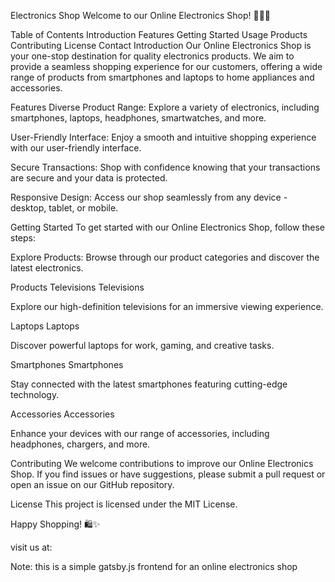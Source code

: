 Electronics Shop Welcome to our Online Electronics Shop! 🛒🔌📱

Table of Contents Introduction Features Getting Started Usage Products Contributing License Contact Introduction Our Online Electronics Shop is your one-stop destination for quality electronics products. We aim to provide a seamless shopping experience for our customers, offering a wide range of products from smartphones and laptops to home appliances and accessories.

Features Diverse Product Range: Explore a variety of electronics, including smartphones, laptops, headphones, smartwatches, and more.

User-Friendly Interface: Enjoy a smooth and intuitive shopping experience with our user-friendly interface.

Secure Transactions: Shop with confidence knowing that your transactions are secure and your data is protected.

Responsive Design: Access our shop seamlessly from any device - desktop, tablet, or mobile.

Getting Started To get started with our Online Electronics Shop, follow these steps:

Explore Products: Browse through our product categories and discover the latest electronics.

Products Televisions Televisions

Explore our high-definition televisions for an immersive viewing experience.

Laptops Laptops

Discover powerful laptops for work, gaming, and creative tasks.

Smartphones Smartphones

Stay connected with the latest smartphones featuring cutting-edge technology.

Accessories Accessories

Enhance your devices with our range of accessories, including headphones, chargers, and more.

Contributing We welcome contributions to improve our Online Electronics Shop. If you find issues or have suggestions, please submit a pull request or open an issue on our GitHub repository.

License This project is licensed under the MIT License.

Happy Shopping! 🛍️✨

visit us at:

Note: this is a simple gatsby.js frontend for an online electronics shop
